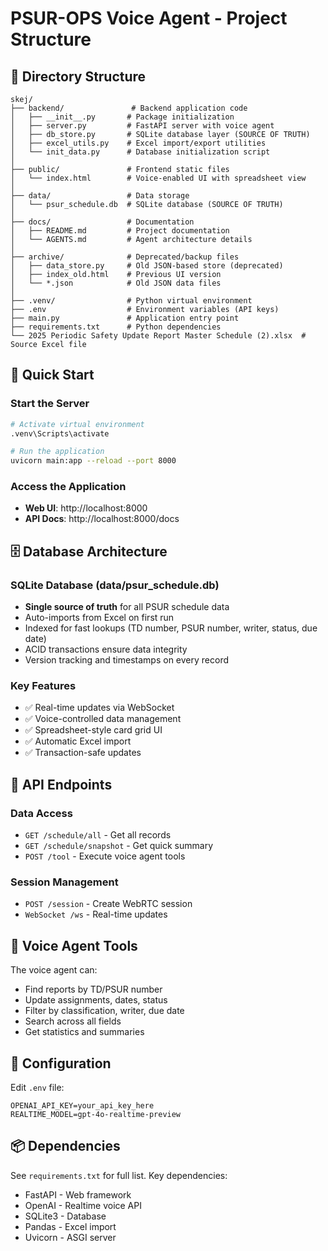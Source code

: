 # PSUR-OPS Voice Agent - Project Structure

## 📁 Directory Structure

```
skej/
├── backend/               # Backend application code
│   ├── __init__.py       # Package initialization
│   ├── server.py         # FastAPI server with voice agent
│   ├── db_store.py       # SQLite database layer (SOURCE OF TRUTH)
│   ├── excel_utils.py    # Excel import/export utilities
│   └── init_data.py      # Database initialization script
│
├── public/               # Frontend static files
│   └── index.html        # Voice-enabled UI with spreadsheet view
│
├── data/                 # Data storage
│   └── psur_schedule.db  # SQLite database (SOURCE OF TRUTH)
│
├── docs/                 # Documentation
│   ├── README.md         # Project documentation
│   └── AGENTS.md         # Agent architecture details
│
├── archive/              # Deprecated/backup files
│   ├── data_store.py     # Old JSON-based store (deprecated)
│   ├── index_old.html    # Previous UI version
│   └── *.json            # Old JSON data files
│
├── .venv/                # Python virtual environment
├── .env                  # Environment variables (API keys)
├── main.py               # Application entry point
├── requirements.txt      # Python dependencies
└── 2025 Periodic Safety Update Report Master Schedule (2).xlsx  # Source Excel file
```

## 🚀 Quick Start

### Start the Server
```bash
# Activate virtual environment
.venv\Scripts\activate

# Run the application
uvicorn main:app --reload --port 8000
```

### Access the Application
- **Web UI**: http://localhost:8000
- **API Docs**: http://localhost:8000/docs

## 🗄️ Database Architecture

### SQLite Database (data/psur_schedule.db)
- **Single source of truth** for all PSUR schedule data
- Auto-imports from Excel on first run
- Indexed for fast lookups (TD number, PSUR number, writer, status, due date)
- ACID transactions ensure data integrity
- Version tracking and timestamps on every record

### Key Features
- ✅ Real-time updates via WebSocket
- ✅ Voice-controlled data management
- ✅ Spreadsheet-style card grid UI
- ✅ Automatic Excel import
- ✅ Transaction-safe updates

## 📝 API Endpoints

### Data Access
- `GET /schedule/all` - Get all records
- `GET /schedule/snapshot` - Get quick summary
- `POST /tool` - Execute voice agent tools

### Session Management
- `POST /session` - Create WebRTC session
- `WebSocket /ws` - Real-time updates

## 🎯 Voice Agent Tools

The voice agent can:
- Find reports by TD/PSUR number
- Update assignments, dates, status
- Filter by classification, writer, due date
- Search across all fields
- Get statistics and summaries

## 🔧 Configuration

Edit `.env` file:
```env
OPENAI_API_KEY=your_api_key_here
REALTIME_MODEL=gpt-4o-realtime-preview
```

## 📦 Dependencies

See `requirements.txt` for full list. Key dependencies:
- FastAPI - Web framework
- OpenAI - Realtime voice API
- SQLite3 - Database
- Pandas - Excel import
- Uvicorn - ASGI server
